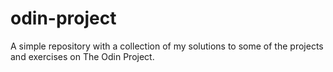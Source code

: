 # odin-project
A simple repository with a collection of my solutions to some of the projects and exercises on The Odin Project.
